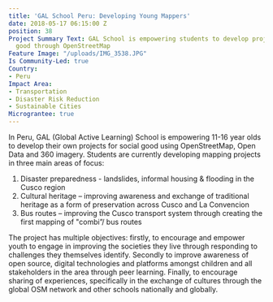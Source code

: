 ```yaml
---
title: 'GAL School Peru: Developing Young Mappers'
date: 2018-05-17 06:15:00 Z
position: 38
Project Summary Text: GAL School is empowering students to develop projects for social
  good through OpenStreetMap
Feature Image: "/uploads/IMG_3538.JPG"
Is Community-Led: true
Country:
- Peru
Impact Area:
- Transportation
- Disaster Risk Reduction
- Sustainable Cities
Micrograntee: true
---
```


In Peru, GAL (Global Active Learning) School is empowering 11-16 year olds to develop their own projects for social good using OpenStreetMap, Open Data and 360 imagery. Students are currently developing mapping projects in three main areas of focus:
1. Disaster preparedness - landslides, informal housing & flooding in the Cusco region
2. Cultural heritage – improving awareness and exchange of traditional heritage as a form of preservation across Cusco and La Convencion 
3. Bus routes – improving the Cusco transport system through creating the first mapping of "combi”/ bus routes


The project has multiple objectives: firstly, to encourage and empower youth to engage in improving the societies they live through responding to challenges they themselves identify. Secondly to improve awareness of open source, digital technologies and platforms amongst children and all stakeholders in the area through peer learning. Finally, to encourage sharing of experiences, specifically in the exchange of cultures through the global OSM network and other schools nationally and globally. 